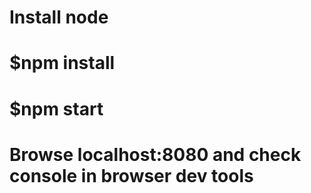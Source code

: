 # Install node
# $npm install
# $npm start
# Browse localhost:8080 and check console in browser dev tools
